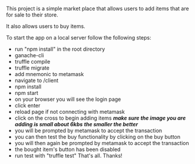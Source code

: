 This project is a simple market place that allows users to add items that are for sale to their store.

It also allows users to buy items.

To start the app on a local server follow the following steps:
- run "npm install" in the root directory
- ganache-cli
- truffle compile
- truffle migrate
- add mnemonic to metamask
- navigate to /client
- npm install
- npm start
- on your browser you will see the login page
- click enter
- reload page if not connecting with metamask
- click on the cross to begin adding items
  ***make sure the image you are adding is small about 6kbs***
  ***the smaller the better***
- you will be prompted by metamask to accept the transaction
- you can then test the buy functionality by clicking on the buy button
- you will then again be prompted by metamask to accept the transaction
- the bought item's button has been disabled
- run test with "truffle test"
That's all. Thanks!